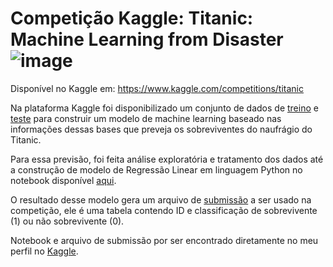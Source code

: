 # Competição Kaggle: Titanic: Machine Learning from Disaster ![image](https://user-images.githubusercontent.com/131414411/233741485-4643d7cf-47b8-4e96-8c58-0f04934e71ce.png)

Disponível no Kaggle em: https://www.kaggle.com/competitions/titanic

Na plataforma Kaggle foi disponibilizado um conjunto de dados de [treino](https://github.com/anaclfortunato/Kaggle/blob/main/titanic_regressao_logistica/train.csv) e [teste](https://github.com/anaclfortunato/Kaggle/blob/main/titanic_regressao_logistica/test.csv) para construir um modelo de machine learning 
baseado nas informações dessas bases que preveja os sobreviventes do naufrágio do Titanic. 

Para essa previsão, foi feita análise exploratória e tratamento dos dados até a construção de modelo de Regressão Linear em linguagem Python no
notebook disponível [aqui](https://github.com/anaclfortunato/Kaggle/blob/main/titanic_regressao_logistica/notebook_titanic.ipynb). 

O resultado desse modelo gera um arquivo de [submissão](https://github.com/anaclfortunato/Kaggle/blob/main/titanic_regressao_logistica/submission_lr.csv) a ser usado na competição, ele é uma tabela contendo ID e classificação de sobrevivente (1) ou não sobrevivente (0).

Notebook e arquivo de submissão por ser encontrado diretamente no meu perfil no [Kaggle](https://www.kaggle.com/code/anaalucca/titanic-com-regressao-logistica).
